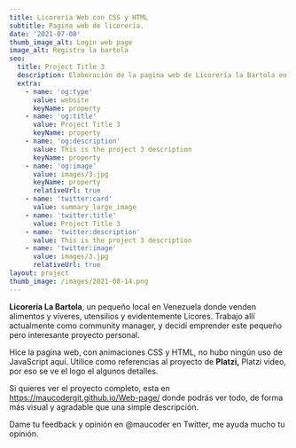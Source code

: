 ```yaml
---
title: Licorería Web con CSS y HTML
subtitle: Pagina web de licorería.
date: '2021-07-08'
thumb_image_alt: Login web page
image_alt: Registro la bartola
seo:
  title: Project Title 3
  description: Elaboración de la pagina web de Licorería la Bartola en HTML y CSS
  extra:
    - name: 'og:type'
      value: website
      keyName: property
    - name: 'og:title'
      value: Project Title 3
      keyName: property
    - name: 'og:description'
      value: This is the project 3 description
      keyName: property
    - name: 'og:image'
      value: images/3.jpg
      keyName: property
      relativeUrl: true
    - name: 'twitter:card'
      value: summary_large_image
    - name: 'twitter:title'
      value: Project Title 3
    - name: 'twitter:description'
      value: This is the project 3 description
    - name: 'twitter:image'
      value: images/3.jpg
      relativeUrl: true
layout: project
thumb_image: /images/2021-08-14.png
---
```

**Licorería La Bartola**, un pequeño local en Venezuela donde venden alimentos y víveres, utensilios y evidentemente Licores. Trabajo allí actualmente como community manager, y decidí emprender este pequeño pero interesante proyecto personal.

Hice la pagina web, con animaciones CSS y HTML, no hubo ningún uso de JavaScript aquí. Utilice como referencias al proyecto de **Platzi,** Platzi video, por eso se ve el logo el algunos detalles.

Si quieres ver el proyecto completo, esta en <https://maucodergit.github.io/Web-page/> donde podrás ver todo, de forma más visual y agradable que una simple descripción.

Dame tu feedback y opinión en @maucoder en Twitter, me ayuda mucho tu opinión.
